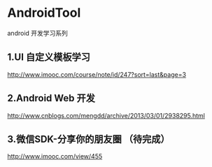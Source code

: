 # AndroidTool   
android 开发学习系列
## 1.UI 自定义模板学习 
http://www.imooc.com/course/note/id/247?sort=last&page=3
## 2.Android Web 开发
http://www.cnblogs.com/mengdd/archive/2013/03/01/2938295.html
## 3.微信SDK-分享你的朋友圈 （待完成）
http://www.imooc.com/view/455

